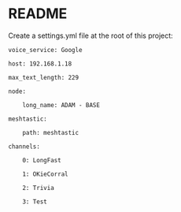 # README

Create a settings.yml file at the root of this project:

    voice_service: Google

    host: 192.168.1.18

    max_text_length: 229

    node:

        long_name: ADAM - BASE

    meshtastic:

        path: meshtastic

    channels:

        0: LongFast

        1: OKieCorral

        2: Trivia

        3: Test
